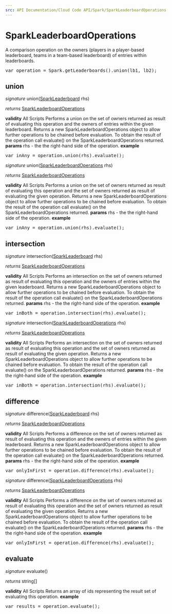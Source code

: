 ```yaml
---
src: API Documentation/Cloud Code API/Spark/SparkLeaderboardOperations.md
---
```


# SparkLeaderboardOperations

A comparison operation on the owners (players in a player-based leaderboard, teams in a team-based leaderboard) of entries within leaderboards.

<pre rel="highlighter" code-brush="js" contenteditable="false">var operation = Spark.getLeaderboards().union(lb1, lb2);</pre>


## union
_signature_ union([SparkLeaderboard](../Spark/SparkLeaderboard.md) rhs)</p>
_returns_ [SparkLeaderboardOperations](../Spark/SparkLeaderboardOperations.md)</p>
<b>validity</b> All Scripts
Performs a union on the set of owners returned as result of evaluating this operation and the owners of entries within the given leaderboard.
Returns a new SparkLeaderboardOperations object to allow further operations to be chained before evaluation.
To obtain the result of the operation call evaluate() on the SparkLeaderboardOperations returned.
<b>params</b>
rhs - the the right-hand side of the operation.
<b>example</b>
<pre rel="highlighter" code-brush="js" contenteditable="false">var inAny = operation.union(rhs).evaluate();</pre>


_signature_ union([SparkLeaderboardOperations](../Spark/SparkLeaderboardOperations.md) rhs)</p>
_returns_ [SparkLeaderboardOperations](../Spark/SparkLeaderboardOperations.md)</p>
<b>validity</b> All Scripts
Performs a union on the set of owners returned as result of evaluating this operation and the set of owners returned as result of evaluating the given operation.
Returns a new SparkLeaderboardOperations object to allow further operations to be chained before evaluation.
To obtain the result of the operation call evaluate() on the SparkLeaderboardOperations returned.
<b>params</b>
rhs - the the right-hand side of the operation.
<b>example</b>
<pre rel="highlighter" code-brush="js" contenteditable="false">var inAny = operation.union(rhs).evaluate();</pre>

## intersection
_signature_ intersection([SparkLeaderboard](../Spark/SparkLeaderboard.md) rhs)</p>
_returns_ [SparkLeaderboardOperations](../Spark/SparkLeaderboardOperations.md)</p>
<b>validity</b> All Scripts
Performs an intersection on the set of owners returned as result of evaluating this operation and the owners of entries within the given leaderboard.
Returns a new SparkLeaderboardOperations object to allow further operations to be chained before evaluation.
To obtain the result of the operation call evaluate() on the SparkLeaderboardOperations returned.
<b>params</b>
rhs - the the right-hand side of the operation.
<b>example</b>
<pre rel="highlighter" code-brush="js" contenteditable="false">var inBoth = operation.intersection(rhs).evaluate();</pre>


_signature_ intersection([SparkLeaderboardOperations](../Spark/SparkLeaderboardOperations.md) rhs)</p>
_returns_ [SparkLeaderboardOperations](../Spark/SparkLeaderboardOperations.md)</p>
<b>validity</b> All Scripts
Performs an intersection on the set of owners returned as result of evaluating this operation and the set of owners returned as result of evaluating the given operation.
Returns a new SparkLeaderboardOperations object to allow further operations to be chained before evaluation.
To obtain the result of the operation call evaluate() on the SparkLeaderboardOperations returned.
<b>params</b>
rhs - the the right-hand side of the operation.
<b>example</b>
<pre rel="highlighter" code-brush="js" contenteditable="false">var inBoth = operation.intersection(rhs).evaluate();</pre>

## difference
_signature_ difference([SparkLeaderboard](../Spark/SparkLeaderboard.md) rhs)</p>
_returns_ [SparkLeaderboardOperations](../Spark/SparkLeaderboardOperations.md)</p>
<b>validity</b> All Scripts
Performs a difference on the set of owners returned as result of evaluating this operation and the owners of entries within the given leaderboard.
Returns a new SparkLeaderboardOperations object to allow further operations to be chained before evaluation.
To obtain the result of the operation call evaluate() on the SparkLeaderboardOperations returned.
<b>params</b>
rhs - the the right-hand side of the operation.
<b>example</b>
<pre rel="highlighter" code-brush="js" contenteditable="false">var onlyInFirst = operation.difference(rhs).evaluate();</pre>


_signature_ difference([SparkLeaderboardOperations](../Spark/SparkLeaderboardOperations.md) rhs)</p>
_returns_ [SparkLeaderboardOperations](../Spark/SparkLeaderboardOperations.md)</p>
<b>validity</b> All Scripts
Performs a difference on the set of owners returned as result of evaluating this operation and the set of owners returned as result of evaluating the given operation.
Returns a new SparkLeaderboardOperations object to allow further operations to be chained before evaluation.
To obtain the result of the operation call evaluate() on the SparkLeaderboardOperations returned.
<b>params</b>
rhs - the the right-hand side of the operation.
<b>example</b>
<pre rel="highlighter" code-brush="js" contenteditable="false">var onlyInFirst = operation.difference(rhs).evaluate();</pre>

## evaluate
_signature_ evaluate()</p>
_returns_ string[]</p>
<b>validity</b> All Scripts
Returns an array of ids representing the result set of evaluating this operation.
<b>example</b>
<pre rel="highlighter" code-brush="js" contenteditable="false">var results = operation.evaluate();</pre>

